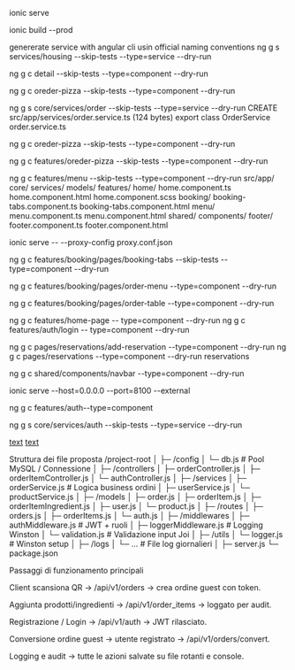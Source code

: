 ionic serve

ionic build --prod

genererate service with angular cli usin official naming conventions
ng g s services/housing --skip-tests --type=service --dry-run

ng g c detail --skip-tests --type=component --dry-run

ng g c oreder-pizza --skip-tests --type=component --dry-run

ng g s core/services/order --skip-tests --type=service --dry-run
CREATE src/app/services/order.service.ts (124 bytes)
export class OrderService
order.service.ts

ng g c oreder-pizza --skip-tests --type=component --dry-run

ng g c features/oreder-pizza --skip-tests --type=component --dry-run

ng g c features/menu --skip-tests --type=component --dry-run
src/app/
core/
services/
models/
features/
home/
home.component.ts
home.component.html
home.component.scss
booking/
booking-tabs.component.ts
booking-tabs.component.html
menu/
menu.component.ts
menu.component.html
shared/
components/
footer/
footer.component.ts
footer.component.html

ionic serve -- --proxy-config proxy.conf.json

ng g c features/booking/pages/booking-tabs --skip-tests --type=component --dry-run

ng g c features/booking/pages/order-menu --type=component --dry-run

ng g c features/booking/pages/order-table --type=component --dry-run

ng g c features/home-page -- type=component --dry-run
ng g c features/auth/login -- type=component --dry-run

ng g c pages/reservations/add-reservation --type=component --dry-run
ng g c pages/reservations --type=component --dry-run
reservations

ng g c shared/components/navbar --type=component --dry-run

ionic serve --host=0.0.0.0 --port=8100 --external

ng g c features/auth--type=component

ng g s core/services/auth --skip-tests --type=service --dry-run

[text](tsconfig.spec.json)
[text](src/app/features/pages)

Struttura dei file proposta
/project-root
│
├─ /config
│ └─ db.js # Pool MySQL / Connessione
│
├─ /controllers
│ ├─ orderController.js
│ ├─ orderItemController.js
│ └─ authController.js
│
├─ /services
│ ├─ orderService.js # Logica business ordini
│ ├─ userService.js
│ └─ productService.js
│
├─ /models
│ ├─ order.js
│ ├─ orderItem.js
│ ├─ orderItemIngredient.js
│ ├─ user.js
│ └─ product.js
│
├─ /routes
│ ├─ orders.js
│ ├─ orderItems.js
│ └─ auth.js
│
├─ /middlewares
│ ├─ authMiddleware.js # JWT + ruoli
│ ├─ loggerMiddleware.js # Logging Winston
│ └─ validation.js # Validazione input Joi
│
├─ /utils
│ └─ logger.js # Winston setup
│
├─ /logs
│ └─ ... # File log giornalieri
│
├─ server.js
└─ package.json

Passaggi di funzionamento principali

Client scansiona QR → /api/v1/orders → crea ordine guest con token.

Aggiunta prodotti/ingredienti → /api/v1/order_items → loggato per audit.

Registrazione / Login → /api/v1/auth → JWT rilasciato.

Conversione ordine guest → utente registrato → /api/v1/orders/convert.

Logging e audit → tutte le azioni salvate su file rotanti e console.
